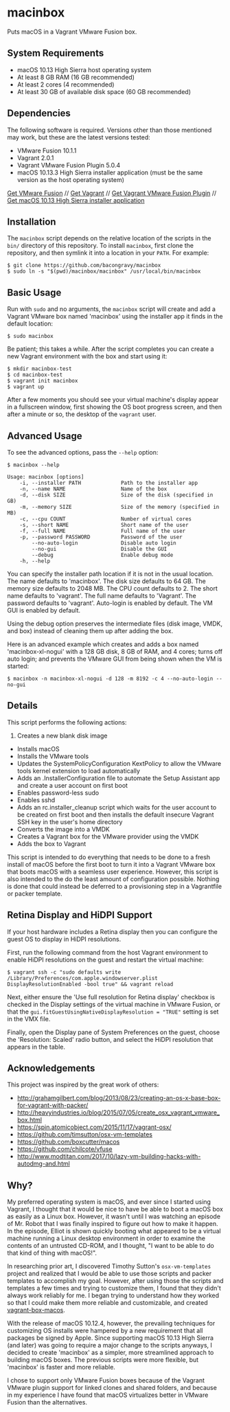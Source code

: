 # macinbox

Puts macOS in a Vagrant VMware Fusion box.

## System Requirements

* macOS 10.13 High Sierra host operating system
* At least 8 GB RAM (16 GB recommended)
* At least 2 cores (4 recommended)
* At least 30 GB of available disk space (60 GB recommended)

## Dependencies

The following software is required. Versions other than those mentioned may work, but these are the latest versions tested:

* VMware Fusion 10.1.1
* Vagrant 2.0.1
* Vagrant VMware Fusion Plugin 5.0.4
* macOS 10.13.3 High Sierra installer application (must be the same version as the host operating system)

[Get VMware Fusion](http://www.vmware.com/products/fusion.html)
//
[Get Vagrant](https://www.vagrantup.com/)
//
[Get Vagrant VMware Fusion Plugin](https://www.vagrantup.com/vmware/)
//
[Get macOS 10.13 High Sierra installer application](http://appstore.com/mac/macoshighsierra)

## Installation

The `macinbox` script depends on the relative location of the scripts in the `bin/` directory of this repository. To install `macinbox`, first clone the repository, and then symlink it into a location in your `PATH`.  For example:

    $ git clone https://github.com/bacongravy/macinbox
    $ sudo ln -s "$(pwd)/macinbox/macinbox" /usr/local/bin/macinbox

## Basic Usage

Run with `sudo` and no arguments, the `macinbox` script will create and add a Vagrant VMware box named 'macinbox' using the installer app it finds in the default location:

    $ sudo macinbox

Be patient; this takes a while. After the script completes you can create a new Vagrant environment with the box and start using it:

    $ mkdir macinbox-test
    $ cd macinbox-test
    $ vagrant init macinbox
    $ vagrant up

After a few moments you should see your virtual machine's display appear in a fullscreen window, first showing the OS boot progress screen, and then after a minute or so, the desktop of the `vagrant` user.

## Advanced Usage

To see the advanced options, pass the `--help` option:

```
$ macinbox --help

Usage: macinbox [options]
    -i, --installer PATH             Path to the installer app
    -n, --name NAME                  Name of the box
    -d, --disk SIZE                  Size of the disk (specified in GB)
    -m, --memory SIZE                Size of the memory (specified in MB)
    -c, --cpu COUNT                  Number of virtual cores
    -s, --short NAME                 Short name of the user
    -f, --full NAME                  Full name of the user
    -p, --password PASSWORD          Password of the user
        --no-auto-login              Disable auto login
        --no-gui                     Disable the GUI
        --debug                      Enable debug mode
    -h, --help
```

You can specify the installer path location if it is not in the usual location. The name defaults to 'macinbox'. The disk size defaults to 64 GB. The memory size defaults to 2048 MB. The CPU count defaults to 2. The short name defaults to 'vagrant'. The full name defaults to 'Vagrant'. The password defaults to 'vagrant'. Auto-login is enabled by default. The VM GUI is enabled by default.

Using the debug option preserves the intermediate files (disk image, VMDK, and box) instead of cleaning them up after adding the box.

Here is an advanced example which creates and adds a box named 'macinbox-xl-nogui' with a 128 GB disk, 8 GB of RAM, and 4 cores; turns off auto login; and prevents the VMware GUI from being shown when the VM is started:

    $ macinbox -n macinbox-xl-nogui -d 128 -m 8192 -c 4 --no-auto-login --no-gui

## Details

This script performs the following actions:

1. Creates a new blank disk image
* Installs macOS
* Installs the VMware tools
* Updates the SystemPolicyConfiguration KextPolicy to allow the VMware tools kernel extension to load automatically
* Adds an .InstallerConfiguration file to automate the Setup Assistant app and create a user account on first boot
* Enables password-less sudo
* Enables sshd
* Adds an rc.installer_cleanup script which waits for the user account to be created on first boot and then installs the default insecure Vagrant SSH key in the user's home directory
* Converts the image into a VMDK
* Creates a Vagrant box for the VMware provider using the VMDK
* Adds the box to Vagrant

This script is intended to do everything that needs to be done to a fresh install of macOS before the first boot to turn it into a Vagrant VMware box that boots macOS with a seamless user experience. However, this script is also intended to the do the least amount of configuration possible. Nothing is done that could instead be deferred to a provisioning step in a Vagrantfile or packer template.

## Retina Display and HiDPI Support

If your host hardware includes a Retina display then you can configure the guest OS to display in HiDPI resolutions.

First, run the following command from the host Vagrant environment to enable HiDPI resolutions on the guest and restart the virtual machine:

    $ vagrant ssh -c "sudo defaults write /Library/Preferences/com.apple.windowserver.plist DisplayResolutionEnabled -bool true" && vagrant reload

Next, either ensure the 'Use full resolution for Retina display' checkbox is checked in the Display settings of the virtual machine in VMware Fusion, or that the `gui.fitGuestUsingNativeDisplayResolution = "TRUE"` setting is set in the VMX file.

Finally, open the Display pane of System Preferences on the guest, choose the 'Resolution: Scaled' radio button, and select the HiDPI resolution that appears in the table.

## Acknowledgements

This project was inspired by the great work of others:

* http://grahamgilbert.com/blog/2013/08/23/creating-an-os-x-base-box-for-vagrant-with-packer/
* http://heavyindustries.io/blog/2015/07/05/create_osx_vagrant_vmware_box.html
* https://spin.atomicobject.com/2015/11/17/vagrant-osx/
* https://github.com/timsutton/osx-vm-templates
* https://github.com/boxcutter/macos
* https://github.com/chilcote/vfuse
* http://www.modtitan.com/2017/10/lazy-vm-building-hacks-with-autodmg-and.html

## Why?

My preferred operating system is macOS, and ever since I started using Vagrant, I thought that it would be nice to have be able to boot a macOS box as easily as a Linux box. However, it wasn't until I was watching an episode of Mr. Robot that I was finally inspired to figure out how to make it happen. In the episode, Elliot is shown quickly booting what appeared to be a virtual machine running a Linux desktop environment in order to examine the contents of an untrusted CD-ROM, and I thought, "I want to be able to do that kind of thing with macOS!".

In researching prior art, I discovered Timothy Sutton's `osx-vm-templates` project and realized that I would be able to use those scripts and packer templates to accomplish my goal. However, after using those the scripts and templates a few times and trying to customize them, I found that they didn't always work reliably for me. I began trying to understand how they worked so that I could make them more reliable and customizable, and created [vagrant-box-macos](https://github.com/bacongravy/vagrant-box-macos).

With the release of macOS 10.12.4, however, the prevailing techniques for customizing OS installs were hampered by a new requirement that all packages be signed by Apple. Since supporting macOS 10.13 High Sierra (and later) was going to require a major change to the scripts anyways, I decided to create 'macinbox' as a simpler, more streamlined approach to building macOS boxes. The previous scripts were more flexible, but 'macinbox' is faster and more reliable.

I chose to support only VMware Fusion boxes because of the Vagrant VMware plugin support for linked clones and shared folders, and because in my experience I have found that macOS virtualizes better in VMware Fusion than the alternatives.
